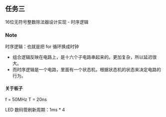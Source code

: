 ## 任务三

16位无符号整数除法器设计实现 - 时序逻辑

### Note

时序逻辑：也就是把 for 循环换成时钟

* 组合逻辑反映在电路上，是十六个子电路串起来的。更加复杂，所以延迟很大。
* 而时序逻辑是一个电路，里面有一个状态机，根据状态机的状态来决定电路的行为。

#### 关于板子

f = 50MHz
T = 20ns

LED 数码管刷新周期：1ms * 4
